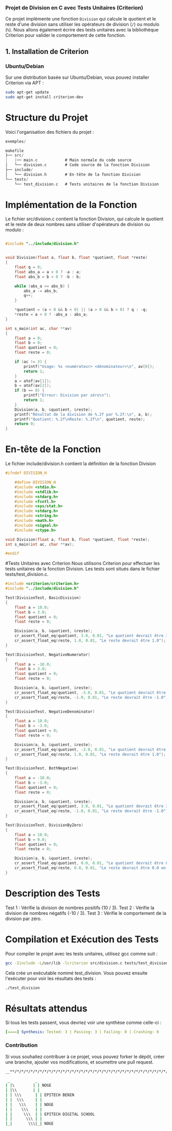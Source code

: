 ### Projet de Division en C avec Tests Unitaires (Criterion)

Ce projet implémente une fonction `Division` qui calcule le quotient et le reste d'une division sans utiliser les opérateurs de division (`/`) ou modulo (`%`). Nous allons également écrire des tests unitaires avec la bibliothèque Criterion pour valider le comportement de cette fonction.

## 1. Installation de Criterion

### Ubuntu/Debian

Sur une distribution basée sur Ubuntu/Debian, vous pouvez installer Criterion via APT :

```bash
sudo apt-get update
sudo apt-get install criterion-dev
```
# Structure du Projet
Voici l'organisation des fichiers du projet :

```c
exemples/

makefile
├── src/
|   |── main.c            # Main normale du code source
│   └── division.c        # Code source de la fonction Division
├── include/
│   └── division.h        # En-tête de la fonction Division
└── tests/
    └── test_division.c   # Tests unitaires de la fonction Division
```

# Implémentation de la Fonction
Le fichier src/division.c contient la fonction Division, qui calcule le quotient et le reste de deux nombres sans utiliser d'opérateurs de division ou modulo :
```c

#include "../include/division.h"


void Division(float a, float b, float *quotient, float *reste)
{
    float q = 0;
    float abs_a = a < 0 ? -a : a;
    float abs_b = b < 0 ? -b : b;

    while (abs_a >= abs_b) {
        abs_a -= abs_b;
        q++;
    }

    *quotient = (a < 0 && b < 0) || (a > 0 && b > 0) ? q : -q;
    *reste = a < 0 ? -abs_a : abs_a;
}

int s_main(int ac, char **av)
{
    float a = 0;
    float b = 0;
    float quotient = 0;
    float reste = 0;

    if (ac != 3) {
        printf("Usage: %s <numérateur> <dénominateur>\n", av[0]);
        return 1;
    }
    a = atof(av[1]);
    b = atof(av[2]);
    if (b == 0) {
        printf("Erreur: Division par zéro\n");
        return 1;
    }
    Division(a, b, &quotient, &reste);
    printf("Résultat de la division de %.2f par %.2f:\n", a, b);
    printf("Quotient: %.2f\nReste: %.2f\n", quotient, reste);
    return 0;
}


```

# En-tête de la Fonction
Le fichier include/division.h contient la définition de la fonction Division
```c
#ifndef DIVISION_H

    #define DIVISION_H
    #include <stdio.h>
    #include <stdlib.h>
    #include <stdarg.h>
    #include <fcntl.h>
    #include <sys/stat.h>
    #include <stdarg.h>
    #include <string.h>
    #include <math.h>
    #include <signal.h>
    #include <ctype.h>

void Division(float a, float b, float *quotient, float *reste);
int s_main(int ac, char **av);

#endif

```

#Tests Unitaires avec Criterion
Nous utilisons Criterion pour effectuer les tests unitaires de la fonction Division. Les tests sont situés dans le fichier tests/test_division.c.

```c
#include <criterion/criterion.h>
#include "../include/division.h"

Test(DivisionTest, BasicDivision)
{
    float a = 10.0;
    float b = 3.0;
    float quotient = 0;
    float reste = 0;

    Division(a, b, &quotient, &reste);
    cr_assert_float_eq(quotient, 3.0, 0.01, "Le quotient devrait être 3.0");
    cr_assert_float_eq(reste, 1.0, 0.01, "Le reste devrait être 1.0");
}

Test(DivisionTest, NegativeNumerator)
{
    float a = -10.0;
    float b = 3.0;
    float quotient = 0;
    float reste = 0;

    Division(a, b, &quotient, &reste);
    cr_assert_float_eq(quotient, -3.0, 0.01, "Le quotient devrait être -3.0");
    cr_assert_float_eq(reste, -1.0, 0.01, "Le reste devrait être -1.0");
}

Test(DivisionTest, NegativeDenominator)
{
    float a = 10.0;
    float b = -3.0;
    float quotient = 0;
    float reste = 0;

    Division(a, b, &quotient, &reste);
    cr_assert_float_eq(quotient, -3.0, 0.01, "Le quotient devrait être -3.0");
    cr_assert_float_eq(reste, 1.0, 0.01, "Le reste devrait être 1.0");
}

Test(DivisionTest, BothNegative)
{
    float a = -10.0;
    float b = -3.0;
    float quotient = 0;
    float reste = 0;

    Division(a, b, &quotient, &reste);
    cr_assert_float_eq(quotient, 3.0, 0.01, "Le quotient devrait être 3.0");
    cr_assert_float_eq(reste, -1.0, 0.01, "Le reste devrait être -1.0");
}

Test(DivisionTest, DivisionByZero)
{
    float a = 10.0;
    float b = 0.0;
    float quotient = 0;
    float reste = 0;

    Division(a, b, &quotient, &reste);
    cr_assert_float_eq(quotient, 0.0, 0.01, "Le quotient devrait être 0.0 en cas de division par zéro");
    cr_assert_float_eq(reste, 0.0, 0.01, "Le reste devrait être 0.0 en cas de division par zéro");
}


```
# Description des Tests
Test 1 : Vérifie la division de nombres positifs (10 / 3).
Test 2 : Vérifie la division de nombres négatifs (-10 / 3).
Test 3 : Vérifie le comportement de la division par zéro.

# Compilation et Exécution des Tests
Pour compiler le projet avec les tests unitaires, utilisez gcc comme suit :

```bash
gcc -Iinclude -L/usr/lib -lcriterion src/division.c tests/test_division.c -o test_division
```

Cela crée un exécutable nommé test_division. Vous pouvez ensuite l'exécuter pour voir les résultats des tests :

```bash
./test_division
```
# Résultats attendus
Si tous les tests passent, vous devriez voir une synthèse comme celle-ci :

```yaml
[====] Synthesis: Tested: 3 | Passing: 3 | Failing: 0 | Crashing: 0
```

### Contribution
Si vous souhaitez contribuer à ce projet, vous pouvez forker le dépôt, créer une branche, ajouter vos modifications, et soumettre une pull request.

```bash
__**/*/*/*/*/*/*/*/*/*/*/*/*/*/*/*/*/*/*/*/*/*/*/*/*/*/*/*/*/*/*/*/*/*/*/*/*/*/*/*/*/*/*/*/*/*/*/CODING BY NOGE************__ 

 _           _
| |\        | | NOGE
| |\\       | |
| | \\\      | | EPITECH BENIN
| |  \\\     | |
| |   \\\    | | NOGE
| |    \\\   | |
| |     \\\  | | EPITECH DIGITAL SCHOOL
| |      \\\ | |
|_|       \\\|_| NOGE

```



